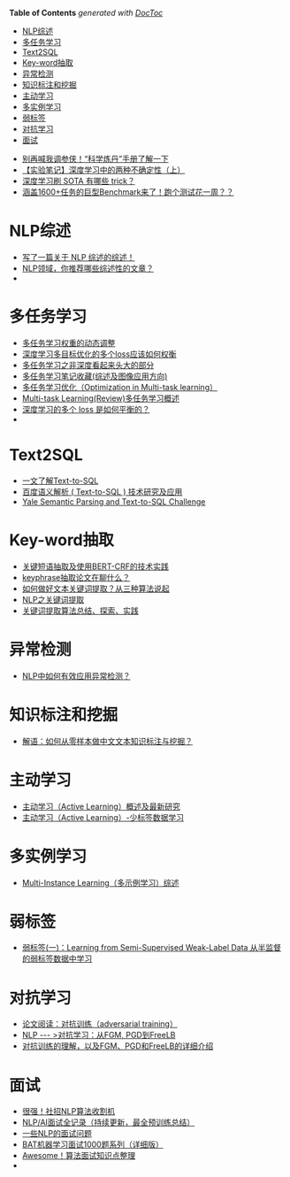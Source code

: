 <!-- START doctoc generated TOC please keep comment here to allow auto update -->
<!-- DON'T EDIT THIS SECTION, INSTEAD RE-RUN doctoc TO UPDATE -->
**Table of Contents**  *generated with [DocToc](https://github.com/thlorenz/doctoc)*

- [NLP综述](#nlp%E7%BB%BC%E8%BF%B0)
- [多任务学习](#%E5%A4%9A%E4%BB%BB%E5%8A%A1%E5%AD%A6%E4%B9%A0)
- [Text2SQL](#text2sql)
- [Key-word抽取](#key-word%E6%8A%BD%E5%8F%96)
- [异常检测](#%E5%BC%82%E5%B8%B8%E6%A3%80%E6%B5%8B)
- [知识标注和挖掘](#%E7%9F%A5%E8%AF%86%E6%A0%87%E6%B3%A8%E5%92%8C%E6%8C%96%E6%8E%98)
- [主动学习](#%E4%B8%BB%E5%8A%A8%E5%AD%A6%E4%B9%A0)
- [多实例学习](#%E5%A4%9A%E5%AE%9E%E4%BE%8B%E5%AD%A6%E4%B9%A0)
- [弱标签](#%E5%BC%B1%E6%A0%87%E7%AD%BE)
- [对抗学习](#%E5%AF%B9%E6%8A%97%E5%AD%A6%E4%B9%A0)
- [面试](#%E9%9D%A2%E8%AF%95)

<!-- END doctoc generated TOC please keep comment here to allow auto update -->



- [别再喊我调参侠！“科学炼丹”手册了解一下](https://mp.weixin.qq.com/s?__biz=MzI4MDYzNzg4Mw==&mid=2247509654&idx=4&sn=83cf21a691fcbda2d23da2f90a0cc74a&chksm=ebb79e42dcc017547e0ff74d5b5dadd47093bbe6f4ea88df4eef8f1fa53f3f9e84de8a7381ef&mpshare=1&scene=24&srcid=0914xItIxeUi2WeFKSnHnUiD&sharer_sharetime=1600086256417&sharer_shareid=9d627645afe156ff11b0a8519d982bcd&exportkey=Axr3KraCcLF9CvokUxRUIqo%3D&pass_ticket=FVXzVd6yWxG%2B0cVb1fBXuMn3sRqbaPHr1VXt2A%2BQ1R%2FpI%2Fpfv01eV0arVDwW0wda&wx_header=0#rd)
- [【实验笔记】深度学习中的两种不确定性（上）](https://zhuanlan.zhihu.com/p/56986840)
- [深度学习刷 SOTA 有哪些 trick？](https://mp.weixin.qq.com/s/E5NTSHk73W-cqCbWLtZbLQ)
- [涵盖1600+任务的巨型Benchmark来了！跑个测试花一周？？](https://mp.weixin.qq.com/s/fg9bylclTe0oiPlk3rQkSA)

# NLP综述
- [写了一篇关于 NLP 综述的综述！](https://mp.weixin.qq.com/s/1wFVGErO3kVabnQpoMR3dw)
- [NLP领域，你推荐哪些综述性的文章？](https://www.zhihu.com/question/355125622/answer/1143360427)
- 

# 多任务学习
- [多任务学习权重的动态调整](https://blog.csdn.net/u013453936/article/details/83475590?utm_medium=distribute.pc_relevant.none-task-blog-BlogCommendFromBaidu-3.not_use_machine_learn_pai&depth_1-utm_source=distribute.pc_relevant.none-task-blog-BlogCommendFromBaidu-3.not_use_machine_learn_pai)
- [深度学习多目标优化的多个loss应该如何权衡](https://mp.weixin.qq.com/s?__biz=MzI5MDUyMDIxNA==&mid=2247550270&idx=1&sn=9c950329b93d0ec9387cbc974bc8e68f&chksm=ec1ce8c7db6b61d1c2b7e842f28f615b3812692a576405edf05573fad9d9be55a571d2970d62&mpshare=1&scene=24&srcid=0408gubQhUXcOzpctJQzaxie&sharer_sharetime=1617845263625&sharer_shareid=9d627645afe156ff11b0a8519d982bcd&exportkey=A9ip0V4nF9GgII4AZe0d%2FsE%3D&pass_ticket=3YSLQZ0%2BFGkSbSLIxeI5ld3daRcSE5x5m%2FqFag47PCWFTeogIXft8nu1uI5rJumG&wx_header=0#rd)
- [多任务学习之非深度看起来头大的部分](https://zhuanlan.zhihu.com/p/361464660)
- [多任务学习笔记收藏(综述及图像应用方向)](https://zhuanlan.zhihu.com/p/105703841)
- [多任务学习优化（Optimization in Multi-task learning）](https://zhuanlan.zhihu.com/p/269492239)
- [Multi-task Learning(Review)多任务学习概述](https://zhuanlan.zhihu.com/p/59413549)
- [深度学习的多个 loss 是如何平衡的？](https://mp.weixin.qq.com/s?__biz=MzIwOTc2MTUyMg==&mid=2247497472&idx=3&sn=878abbdbde7890cc4da2b7cd2d24bcbf&chksm=976c529da01bdb8bc626631444dda4cf8fe8a310f9fe5d7ac36c686b10002cb91b186d6e3291&scene=0&xtrack=1&exportkey=A23dPWoNDlQMXGkMz1PXY78%3D&pass_ticket=peaJqRABUyiyXUkxShtHPoJ7onMoJTA4OFYeMuNaXmdNKq47G0x8XJEm7afGdVcX#rd)
- 

# Text2SQL
- [一文了解Text-to-SQL](https://mp.weixin.qq.com/s/ismEI-YpgT_DxCsKKCoudg)
- [百度语义解析 ( Text-to-SQL ) 技术研究及应用](https://mp.weixin.qq.com/s/kTkOKHo-CUhVU9ro57-DMg)
- [Yale Semantic Parsing and Text-to-SQL Challenge](https://yale-lily.github.io/spider)


# Key-word抽取
- [关键短语抽取及使用BERT-CRF的技术实践](https://zhuanlan.zhihu.com/p/148502336)
- [keyphrase抽取论文在聊什么？](https://mp.weixin.qq.com/s/FmH4rIe_kRpiQOsR3K4EMA)
- [如何做好文本关键词提取？从三种算法说起](https://www.jiqizhixin.com/articles/2018-11-14-17)
- [NLP之关键词提取](https://blog.csdn.net/qq_38923076/article/details/81630442)
- [关键词提取算法总结、探索、实践](https://zhuanlan.zhihu.com/p/354871225)


# 异常检测

- [NLP中如何有效应用异常检测？](https://mp.weixin.qq.com/s?__biz=MzU5MzcwODE3OQ==&mid=2247485640&idx=1&sn=c80531ec5d23018a4b09fdb9d7bdf03e&chksm=fe0d1d34c97a94225f23cfd13c38dfb78df2e7c4503c2dc3b3e5c61bd40e1f1b61ed2763b3fb&mpshare=1&scene=24&srcid=11034CdQP7mFH07da843qb8o&sharer_sharetime=1635951375525&sharer_shareid=9d627645afe156ff11b0a8519d982bcd&exportkey=A5ArF6B%2F3lWcxfMpk4PqPug%3D&pass_ticket=X1hVh%2FzYha2Fa9G%2FZWK0bpCofPY07lt8BPBNyjf1xUWYljT%2Bk%2F9q5rZ%2F%2B4bWWFme&wx_header=0#rd)


# 知识标注和挖掘
- [解语：如何从零样本做中文文本知识标注与挖掘？](https://mp.weixin.qq.com/s/8nuwg8RUSbAB-MsWG0XI2g)


# 主动学习
- [主动学习（Active Learning）概述及最新研究](https://mp.weixin.qq.com/s/QJBDyXCfFi7fE0uFxNejfw)
- [主动学习（Active Learning）-少标签数据学习](https://zhuanlan.zhihu.com/p/79764678)


# 多实例学习
- [Multi-Instance Learning（多示例学习）综述](https://zhuanlan.zhihu.com/p/299819082)


# 弱标签
- [弱标签(一)：Learning from Semi-Supervised Weak-Label Data 从半监督的弱标签数据中学习](https://blog.csdn.net/weixin_43436958/article/details/105725825)


# 对抗学习
- [论文阅读：对抗训练（adversarial training）](https://zhuanlan.zhihu.com/p/104040055)
- [NLP --- >对抗学习：从FGM, PGD到FreeLB](https://blog.csdn.net/chencas/article/details/103551852/)
- [对抗训练的理解，以及FGM、PGD和FreeLB的详细介绍](https://blog.csdn.net/weixin_41712499/article/details/110878322)
  

# 面试
- [很强！社招NLP算法收割机](https://mp.weixin.qq.com/s/gTwWw2OVTk1-ZzS6M0qDOw)
- [NLP/AI面试全记录（持续更新，最全预训练总结）](https://zhuanlan.zhihu.com/p/57153934)
- [一些NLP的面试问题](https://blog.csdn.net/weixin_42137700/article/details/104406354)
- [BAT机器学习面试1000题系列（详细版）](https://blog.csdn.net/weixin_40355324/article/details/80426952)
- [Awesome！算法面试知识点整理](https://mp.weixin.qq.com/s?__biz=MzIxMzkwNjM2NQ==&mid=2247491958&idx=2&sn=8b2c6eb5bdc33879e1172e9dfaf9dcbf&chksm=97ad07a4a0da8eb238d31641bdbe66515f41cd9c87a4fcbd113a54a0087a445322c8e30bd4b6&mpshare=1&scene=24&srcid=0527Ky3q8qMbqB6tKKxsiGjC&sharer_sharetime=1622905854803&sharer_shareid=9d627645afe156ff11b0a8519d982bcd&exportkey=A%2B9BUQQev5mKA2i0obevafE%3D&pass_ticket=ahSCjZBnxTVe3IcKWMxBQVeAXXap9Se8HXejNWF3PIlQHiDsRH5Yr1%2FzLdG%2FTkZA&wx_header=0#rd)
- 

  